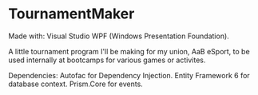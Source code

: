 # TournamentMaker
Made with: Visual Studio WPF (Windows Presentation Foundation).

A little tournament program I'll be making for my union, AaB eSport, to be used internally at bootcamps for various games or activites.

Dependencies:
Autofac for Dependency Injection.
Entity Framework 6 for database context.
Prism.Core for events.
